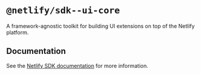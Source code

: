 # `@netlify/sdk--ui-core`

A framework-agnostic toolkit for building UI extensions on top of the Netlify platform.

## Documentation

See the [Netlify SDK documentation](https://developers.netlify.com/sdk/) for more information.
